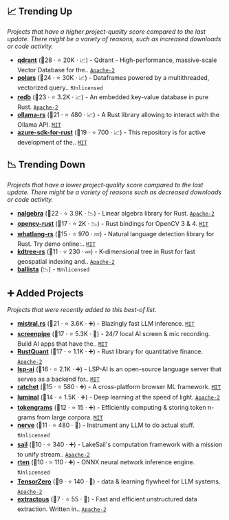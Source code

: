 ## 📈 Trending Up

_Projects that have a higher project-quality score compared to the last update. There might be a variety of reasons, such as increased downloads or code activity._

- <b><a href="https://github.com/qdrant/qdrant">qdrant</a></b> (🥇28 ·  ⭐ 20K · 📈) - Qdrant - High-performance, massive-scale Vector Database for the.. <code><a href="http://bit.ly/3nYMfla">Apache-2</a></code>
- <b><a href="https://github.com/pola-rs/polars">polars</a></b> (🥇24 ·  ⭐ 30K · 📈) - Dataframes powered by a multithreaded, vectorized query.. <code>❗Unlicensed</code>
- <b><a href="https://github.com/cberner/redb">redb</a></b> (🥈23 ·  ⭐ 3.2K · 📈) - An embedded key-value database in pure Rust. <code><a href="http://bit.ly/3nYMfla">Apache-2</a></code>
- <b><a href="https://github.com/pepperoni21/ollama-rs">ollama-rs</a></b> (🥇21 ·  ⭐ 480 · 📈) - A Rust library allowing to interact with the Ollama API. <code><a href="http://bit.ly/34MBwT8">MIT</a></code>
- <b><a href="https://github.com/Azure/azure-sdk-for-rust">azure-sdk-for-rust</a></b> (🥈19 ·  ⭐ 700 · 📈) - This repository is for active development of the.. <code><a href="http://bit.ly/34MBwT8">MIT</a></code> <code><img src="🎁" style="display:inline;" width="13" height="13"></code>

## 📉 Trending Down

_Projects that have a lower project-quality score compared to the last update. There might be a variety of reasons such as decreased downloads or code activity._

- <b><a href="https://github.com/dimforge/nalgebra">nalgebra</a></b> (🥇22 ·  ⭐ 3.9K · 📉) - Linear algebra library for Rust. <code><a href="http://bit.ly/3nYMfla">Apache-2</a></code>
- <b><a href="https://github.com/twistedfall/opencv-rust">opencv-rust</a></b> (🥈17 ·  ⭐ 2K · 📉) - Rust bindings for OpenCV 3 & 4. <code><a href="http://bit.ly/34MBwT8">MIT</a></code> <code><img src="🎁" style="display:inline;" width="13" height="13"></code>
- <b><a href="https://github.com/greyblake/whatlang-rs">whatlang-rs</a></b> (🥈15 ·  ⭐ 970 · 💤) - Natural language detection library for Rust. Try demo online:.. <code><a href="http://bit.ly/34MBwT8">MIT</a></code>
- <b><a href="https://github.com/mrhooray/kdtree-rs">kdtree-rs</a></b> (🥉11 ·  ⭐ 230 · 💤) - K-dimensional tree in Rust for fast geospatial indexing and.. <code><a href="http://bit.ly/3nYMfla">Apache-2</a></code>
- <b><a href="{}">ballista</a></b> (📉) -  <code>❗Unlicensed</code>

## ➕ Added Projects

_Projects that were recently added to this best-of list._

- <b><a href="https://github.com/EricLBuehler/mistral.rs">mistral.rs</a></b> (🥇21 ·  ⭐ 3.6K · ➕) - Blazingly fast LLM inference. <code><a href="http://bit.ly/34MBwT8">MIT</a></code>
- <b><a href="https://github.com/mediar-ai/screenpipe">screenpipe</a></b> (🥈17 ·  ⭐ 5.3K · 🐣) - 24/7 local AI screen & mic recording. Build AI apps that have the.. <code><a href="http://bit.ly/34MBwT8">MIT</a></code>
- <b><a href="https://github.com/avhz/RustQuant">RustQuant</a></b> (🥈17 ·  ⭐ 1.1K · ➕) - Rust library for quantitative finance. <code><a href="http://bit.ly/3nYMfla">Apache-2</a></code>
- <b><a href="https://github.com/SilasMarvin/lsp-ai">lsp-ai</a></b> (🥉16 ·  ⭐ 2.1K · ➕) - LSP-AI is an open-source language server that serves as a backend for.. <code><a href="http://bit.ly/34MBwT8">MIT</a></code>
- <b><a href="https://github.com/huggingface/ratchet">ratchet</a></b> (🥈15 ·  ⭐ 580 · ➕) - A cross-platform browser ML framework. <code><a href="http://bit.ly/34MBwT8">MIT</a></code>
- <b><a href="https://github.com/jafioti/luminal">luminal</a></b> (🥈14 ·  ⭐ 1.5K · ➕) - Deep learning at the speed of light. <code><a href="http://bit.ly/3nYMfla">Apache-2</a></code>
- <b><a href="https://github.com/EleutherAI/tokengrams">tokengrams</a></b> (🥈12 ·  ⭐ 15 · ➕) - Efficiently computing & storing token n-grams from large corpora. <code><a href="http://bit.ly/34MBwT8">MIT</a></code>
- <b><a href="https://github.com/evilsocket/nerve">nerve</a></b> (🥉11 ·  ⭐ 480 · 🐣) - Instrument any LLM to do actual stuff. <code>❗Unlicensed</code>
- <b><a href="https://github.com/lakehq/sail">sail</a></b> (🥉10 ·  ⭐ 340 · ➕) - LakeSail's computation framework with a mission to unify stream.. <code><a href="http://bit.ly/3nYMfla">Apache-2</a></code>
- <b><a href="https://github.com/robertknight/rten">rten</a></b> (🥉10 ·  ⭐ 110 · ➕) - ONNX neural network inference engine. <code>❗Unlicensed</code>
- <b><a href="https://github.com/tensorzero/tensorzero">TensorZero</a></b> (🥉9 ·  ⭐ 140 · 🐣) - data & learning flywheel for LLM systems. <code><a href="http://bit.ly/3nYMfla">Apache-2</a></code>
- <b><a href="https://github.com/yobix-ai/extractous">extractous</a></b> (🥉7 ·  ⭐ 55 · 🐣) - Fast and efficient unstructured data extraction. Written in.. <code><a href="http://bit.ly/3nYMfla">Apache-2</a></code>


